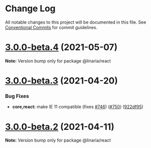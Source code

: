 # Change Log

All notable changes to this project will be documented in this file.
See [Conventional Commits](https://conventionalcommits.org) for commit guidelines.

# [3.0.0-beta.4](https://github.com/callstack/linaria/compare/v3.0.0-beta.3...v3.0.0-beta.4) (2021-05-07)

**Note:** Version bump only for package @linaria/react





# [3.0.0-beta.3](https://github.com/callstack/linaria/compare/v3.0.0-beta.2...v3.0.0-beta.3) (2021-04-20)


### Bug Fixes

* **core,react:** make IE 11 compatible (fixes [#746](https://github.com/callstack/linaria/issues/746)) ([#750](https://github.com/callstack/linaria/issues/750)) ([922df95](https://github.com/callstack/linaria/commit/922df9576a430cdfe9b27aed5dc45c4f75917607))





# [3.0.0-beta.2](https://github.com/callstack/linaria/compare/v3.0.0-beta.1...v3.0.0-beta.2) (2021-04-11)

**Note:** Version bump only for package @linaria/react
